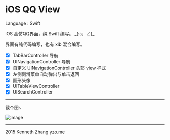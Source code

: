 iOS QQ View
=============

Language : Swift

iOS 高仿QQ界面，纯 Swift 编写。 \_(:з」∠)\_

界面有纯代码编写，也有 xib 混合编写。

- [x] TabBarController 导航
- [x] UINavigationController 导航
- [x] 自定义 UINavigationController 头部 view 样式
- [x] 左侧侧滑菜单自动弹出与单击返回
- [x] 圆形头像
- [x] UITableViewController
- [x] UISearchController

-------------

截个图~

![image](https://raw.githubusercontent.com/yonient/iOS-QQAppView/master/slideDemo.gif)

-------------

2015 Kenneth Zhang
[yzo.me](http://yzo.me)